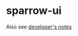 # sparrow-ui


Also see [developer's notes](https://github.com/USGS-CIDA/sparrow-ui/blob/master/src/main/resources/development.md)

